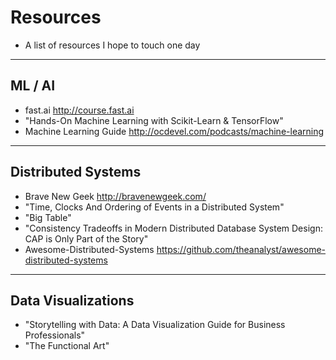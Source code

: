 # Resources
- A list of resources I hope to touch one day
---
## ML / AI
* fast.ai <http://course.fast.ai>
* "Hands-On Machine Learning with Scikit-Learn & TensorFlow"
* Machine Learning Guide <http://ocdevel.com/podcasts/machine-learning>

---
## Distributed Systems
* Brave New Geek <http://bravenewgeek.com/> 
* "Time, Clocks And Ordering of Events in a Distributed System"
* "Big Table"
* "Consistency Tradeoffs in Modern Distributed Database System Design: CAP is Only Part of the Story"
* Awesome-Distributed-Systems <https://github.com/theanalyst/awesome-distributed-systems>

---
## Data Visualizations
* "Storytelling with Data: A Data Visualization Guide for Business Professionals"
* "The Functional Art"

